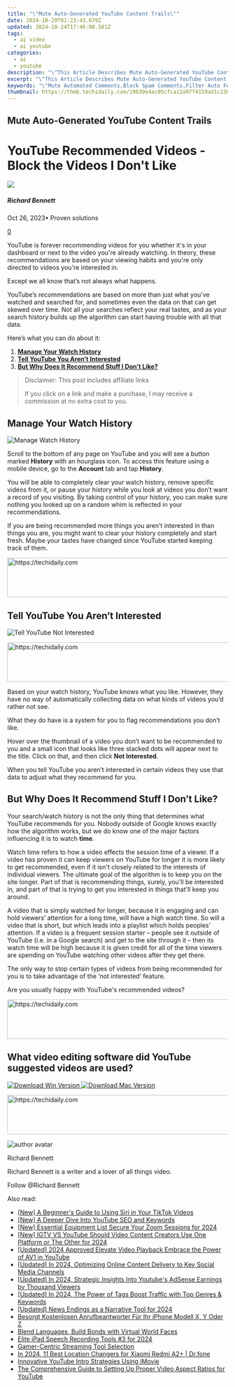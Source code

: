 ```yaml
---
title: "\"Mute Auto-Generated YouTube Content Trails\""
date: 2024-10-20T01:23:43.679Z
updated: 2024-10-24T17:46:08.581Z
tags:
  - ai video
  - ai youtube
categories:
  - ai
  - youtube
description: "\"This Article Describes Mute Auto-Generated YouTube Content Trails\""
excerpt: "\"This Article Describes Mute Auto-Generated YouTube Content Trails\""
keywords: "\"Mute Automated Comments,Block Spam Comments,Filter Auto Feedback,Halt Autocorrect Speech,Stop Auto-Comment Clutter,Quiet YouTube Robots,Silence Algorithmic Chatter\""
thumbnail: https://thmb.techidaily.com/19639e4ac05cfca12a97f4159ad1c138d0c42ce69fcff51c42722b7ff4015400.jpg
---
```


## Mute Auto-Generated YouTube Content Trails

# YouTube Recommended Videos - Block the Videos I Don't Like

![](https://images.wondershare.com/filmora/article-images/richard-bennett.jpg)

##### Richard Bennett

 Oct 26, 2023• Proven solutions

[0](#commentsBoxSeoTemplate)

YouTube is forever recommending videos for you whether it's in your dashboard or next to the video you're already watching. In theory, these recommendations are based on your viewing habits and you're only directed to videos you're interested in.

Except we all know that’s not always what happens.

YouTube’s recommendations are based on more than just what you’ve watched and searched for, and sometimes even the data on that can get skewed over time. Not all your searches reflect your real tastes, and as your search history builds up the algorithm can start having trouble with all that data.

Here’s what you can do about it:

1. [**Manage Your Watch History**](#manage)
2. [**Tell YouTube You Aren’t Interested**](#notinterested)
3. [**But Why Does It Recommend Stuff I Don’t Like?**](#butwhy)

>  Disclaimer: This post includes affiliate links
>
>  If you click on a link and make a purchase, I may receive a commission at no extra cost to you.
>

## Manage Your Watch History

![Manage Watch History](https://images.wondershare.com/filmora/article-images/manage-watch-history.jpg)

Scroll to the bottom of any page on YouTube and you will see a button marked **History** with an hourglass icon. To access this feature using a mobile device, go to the **Account** tab and tap **History**.

You will be able to completely clear your watch history, remove specific videos from it, or pause your history while you look at videos you don’t want a record of you visiting. By taking control of your history, you can make sure nothing you looked up on a random whim is reflected in your recommendations.

If you are being recommended more things you aren’t interested in than things you are, you might want to clear your history completely and start fresh. Maybe your tastes have changed since YouTube started keeping track of them.

<!-- affiliate ads begin -->
<a href="https://appsumo.8odi.net/c/5597632/2111982/7443" target="_top" id="2111982">
  <img src="//a.impactradius-go.com/display-ad/7443-2111982" border="0" alt="https://techidaily.com" width="728" height="90"/>
</a>
<img height="0" width="0" src="https://appsumo.8odi.net/i/5597632/2111982/7443" style="position:absolute;visibility:hidden;" border="0" />
<!-- affiliate ads end -->

## Tell YouTube You Aren’t Interested

![Tell YouTube Not Interested](https://images.wondershare.com/filmora/article-images/tell-youtube-not-interested.jpg)

<!-- affiliate ads begin -->
<a href="https://appsumo.8odi.net/c/5597632/2044585/7443" target="_top" id="2044585">
  <img src="//a.impactradius-go.com/display-ad/7443-2044585" border="0" alt="https://techidaily.com" width="728" height="90"/>
</a>
<img height="0" width="0" src="https://appsumo.8odi.net/i/5597632/2044585/7443" style="position:absolute;visibility:hidden;" border="0" />
<!-- affiliate ads end -->

Based on your watch history, YouTube knows what you like. However, they have no way of automatically collecting data on what kinds of videos you’d rather not see.

What they do have is a system for you to flag recommendations you don’t like.

Hover over the thumbnail of a video you don’t want to be recommended to you and a small icon that looks like three stacked dots will appear next to the title. Click on that, and then click **Not Interested**.

When you tell YouTube you aren’t interested in certain videos they use that data to adjust what they recommend for you.

## But Why Does It Recommend Stuff I Don’t Like?

Your search/watch history is not the only thing that determines what YouTube recommends for you. Nobody outside of Google knows exactly how the algorithm works, but we do know one of the major factors influencing it is to watch **time**.

Watch time refers to how a video effects the session time of a viewer. If a video has proven it can keep viewers on YouTube for longer it is more likely to get recommended, even if it isn't closely related to the interests of individual viewers. The ultimate goal of the algorithm is to keep you on the site longer. Part of that is recommending things, surely, you'll be interested in, and part of that is trying to get you interested in things that'll keep you around.

  A video that is simply watched for longer, because it is engaging and can hold viewers’ attention for a long time, will have a high watch time. So will a video that is short, but which leads into a playlist which holds peoples’ attention. If a video is a frequent session starter – people see it outside of YouTube (i.e. in a Google search) and get to the site through it – then its watch time will be high because it is given credit for all of the time viewers are spending on YouTube watching other videos after they get there.

The only way to stop certain types of videos from being recommended for you is to take advantage of the ‘not interested’ feature.

 Are you usually happy with YouTube's recommended videos?

<!-- affiliate ads begin -->
<a href="https://versadesk.pxf.io/c/5597632/1828647/21290" target="_top" id="1828647">
  <img src="//a.impactradius-go.com/display-ad/21290-1828647" border="0" alt="https://techidaily.com" width="728" height="90"/>
</a>
<img height="0" width="0" src="https://versadesk.pxf.io/i/5597632/1828647/21290" style="position:absolute;visibility:hidden;" border="0" />
<!-- affiliate ads end -->

## What video editing software did YouTube suggested videos are used?

[![Download Win Version](https://images.wondershare.com/filmora/guide/download-btn-win.jpg) ](https://tools.techidaily.com/wondershare/filmora/download/) [![Download Mac Version](https://images.wondershare.com/filmora/guide/download-btn-mac.jpg) ](https://tools.techidaily.com/wondershare/filmora/download/)

<!-- affiliate ads begin -->
<a href="https://appsumo.8odi.net/c/5597632/2129739/7443" target="_top" id="2129739">
  <img src="//a.impactradius-go.com/display-ad/7443-2129739" border="0" alt="https://techidaily.com" width="728" height="90"/>
</a>
<img height="0" width="0" src="https://appsumo.8odi.net/i/5597632/2129739/7443" style="position:absolute;visibility:hidden;" border="0" />
<!-- affiliate ads end -->

![author avatar](https://images.wondershare.com/filmora/article-images/richard-bennett.jpg)

Richard Bennett

Richard Bennett is a writer and a lover of all things video.

Follow @Richard Bennett

<ins class="adsbygoogle"
     style="display:block"
     data-ad-format="autorelaxed"
     data-ad-client="ca-pub-7571918770474297"
     data-ad-slot="1223367746"></ins>

<ins class="adsbygoogle"
     style="display:block"
     data-ad-client="ca-pub-7571918770474297"
     data-ad-slot="8358498916"
     data-ad-format="auto"
     data-full-width-responsive="true"></ins>

<span class="atpl-alsoreadstyle">Also read:</span>
<div><ul>
<li><a href="https://tiktok-videos.techidaily.com/new-a-beginners-guide-to-using-siri-in-your-tiktok-videos/"><u>[New] A Beginner's Guide to Using Siri in Your TikTok Videos</u></a></li>
<li><a href="https://youtube-docs.techidaily.com/-deeper-dive-into-youtube-seo-and-keywords/"><u>[New] A Deeper Dive Into YouTube SEO and Keywords</u></a></li>
<li><a href="https://screen-recording.techidaily.com/new-essential-equipment-list-secure-your-zoom-sessions-for-2024/"><u>[New] Essential Equipment List Secure Your Zoom Sessions for 2024</u></a></li>
<li><a href="https://youtube-webster.techidaily.com/gtv-vs-youtube-should-video-content-creators-use-one-platform-or-the-other-for-2024/"><u>[New] IGTV VS YouTube Should Video Content Creators Use One Platform or The Other for 2024</u></a></li>
<li><a href="https://youtube-webster.techidaily.com/ed-2024-approved-elevate-video-playback-embrace-the-power-of-av1-in-youtube/"><u>[Updated] 2024 Approved Elevate Video Playback Embrace the Power of AV1 in YouTube</u></a></li>
<li><a href="https://youtube-webster.techidaily.com/ed-in-2024-optimizing-online-content-delivery-to-key-social-media-channels/"><u>[Updated] In 2024, Optimizing Online Content Delivery to Key Social Media Channels</u></a></li>
<li><a href="https://youtube-webster.techidaily.com/ed-in-2024-strategic-insights-into-youtubes-adsense-earnings-by-thousand-viewers/"><u>[Updated] In 2024, Strategic Insights Into Youtube's AdSense Earnings by Thousand Viewers</u></a></li>
<li><a href="https://youtube-webster.techidaily.com/ed-in-2024-the-power-of-tags-boost-traffic-with-top-genres-and-keywords/"><u>[Updated] In 2024, The Power of Tags Boost Traffic with Top Genres & Keywords</u></a></li>
<li><a href="https://youtube-webster.techidaily.com/ed-news-endings-as-a-narrative-tool-for-2024/"><u>[Updated] News Endings as a Narrative Tool for 2024</u></a></li>
<li><a href="https://discover-bits.techidaily.com/besorgt-kostenlosen-anrufbeantworter-fur-ihr-iphone-modell-x-y-oder-z/"><u>Besorgt Kostenlosen Anrufbeantworter Für Ihr iPhone Modell X, Y Oder Z</u></a></li>
<li><a href="https://mondly-stories.techidaily.com/blend-languages-build-bonds-with-virtual-world-faces/"><u>Blend Languages, Build Bonds with Virtual World Faces</u></a></li>
<li><a href="https://video-screen-grab.techidaily.com/elite-ipad-speech-recording-tools-3-for-2024/"><u>Elite iPad Speech Recording Tools #3 for 2024</u></a></li>
<li><a href="https://youtube-tips.techidaily.com/-centric-streaming-tool-selection/"><u>Gamer-Centric Streaming Tool Selection</u></a></li>
<li><a href="https://change-location.techidaily.com/in-2024-11-best-location-changers-for-xiaomi-redmi-a2plus-drfone-by-drfone-virtual-android/"><u>In 2024, 11 Best Location Changers for Xiaomi Redmi A2+ | Dr.fone</u></a></li>
<li><a href="https://youtube-video-recordings.techidaily.com/innovative-youtube-intro-strategies-using-imovie/"><u>Innovative YouTube Intro Strategies Using iMovie</u></a></li>
<li><a href="https://youtube-webster.techidaily.com/omprehensive-guide-to-setting-up-proper-video-aspect-ratios-for-youtube/"><u>The Comprehensive Guide to Setting Up Proper Video Aspect Ratios for YouTube</u></a></li>
</ul></div>

